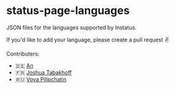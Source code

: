 # status-page-languages

JSON files for the languages supported by Instatus. 


If you'd like to add your language, please create a pull request ✌️ 

Contributers:
- 🇩🇪 [An](https://twitter.com/AnTheMaker)
- 🇫🇷 [Joshua Tabakhoff](https://twitter.com/joshtab_)
- 🇷🇺 [Vova Pilipchatin](https://twitter.com/VPilipchatin)
